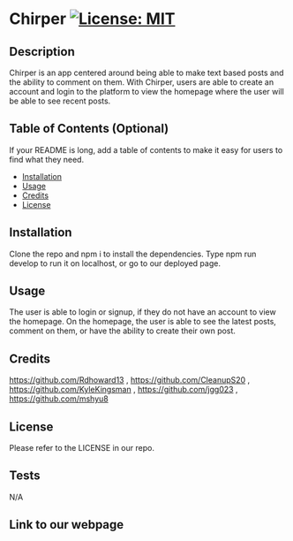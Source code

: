 
# Chirper [![License: MIT](https://img.shields.io/badge/License-MIT-yellow.svg)](https://opensource.org/licenses/MIT)

## Description

Chirper is an app centered around being able to make text based posts and the ability to comment on them. With Chirper, users are able to create an account and login to the platform to view the homepage where the user will be able to see recent posts. 

## Table of Contents (Optional)

If your README is long, add a table of contents to make it easy for users to find what they need.

- [Installation](#installation)
- [Usage](#usage)
- [Credits](#credits)
- [License](#license)

## Installation

Clone the repo and npm i to install the dependencies. Type npm run develop to run it on localhost, or go to our deployed page.

## Usage

The user is able to login or signup, if they do not have an account to view the homepage. On the homepage, the user is able to see the latest posts, comment on them, or have the ability to create their own post.

## Credits

https://github.com/Rdhoward13 ,  https://github.com/CleanupS20 , https://github.com/KyleKingsman , https://github.com/jgg023 , https://github.com/mshyu8

## License

Please refer to the LICENSE in our repo.

## Tests

N/A

## Link to our webpage


